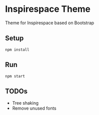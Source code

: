 # Inspirespace Theme

Theme for Inspirespace based on Bootstrap

## Setup

```
npm install
```

## Run

```
npm start
```

## TODOs

- Tree shaking
- Remove unused fonts